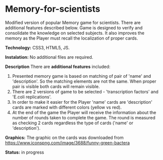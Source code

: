 # Memory-for-scientists

Modified version of popular Memory game for scientists. There are additional features described below.
Game is designed to verify and consolidate the knowledge on selected subjects.
It also improves the memory as the Player must recall the localization of proper cards.

**Technology:** CSS3, HTML5, JS.

**Instalation:** No additional files are required.

**Description**
There are **additional features** included:
1. Presented memory game is based on matching of pair of 'name' and 'description'. So the matching elements are not the same.
When proper pair is visible both cards will remain visible.
2. There are 2 versions of game to be selected - 'transcription factors' and 'E.coli replications'.
3. In order to make it easier for the Player 'name' cards are 'description' cards are marked with different colors (yellow vs red).
4. At the end of the game the Player will receive the information about the number of rounds taken to complete the game.
The round is measured as checking 2 cards regardless the type of cards ('name' or 'description').


**Graphics:** The graphic on the cards was downloaded from
https://www.iconspng.com/image/3688/funny-green-bactera

**Status:** in progress
